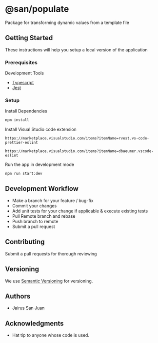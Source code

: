 # @san/populate

Package for transforming dynamic values from a template file

## Getting Started

These instructions will help you setup a local version of the application

### Prerequisites

Development Tools

- [Typescript](https://www.typescriptlang.org/)
- [Jest](https://jestjs.io)

### Setup

Install Dependencies

```bash
npm install
```

Install Visual Studio code extension

```
https://marketplace.visualstudio.com/items?itemName=rvest.vs-code-prettier-eslint

https://marketplace.visualstudio.com/items?itemName=dbaeumer.vscode-eslint
```

Run the app in development mode

```bash
npm run start:dev
```

## Development Workflow

- Make a branch for your feature / bug-fix
- Commit your changes
- Add unit tests for your change if applicable & execute existing tests
- Pull Remote branch and rebase
- Push branch to remote
- Submit a pull request

## Contributing

Submit a pull requests for thorough reviewing

## Versioning

We use [Semantic Versioning](http://semver.org/) for versioning.

## Authors

- Jairus San Juan

## Acknowledgments

- Hat tip to anyone whose code is used.

